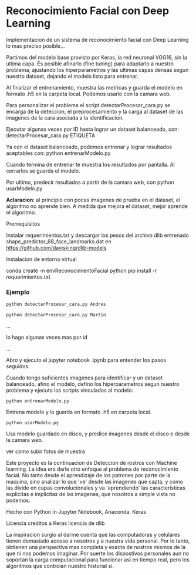 
# Reconocimiento Facial con Deep Learning


Implementacion de un sistema de reconocimiento facial con Deep Learning lo mas preciso posible...

Partimos del modelo base provisto por Keras, la red neuronal VGG16, sin la ultima capa.
Es posible afinarlo (fine tuning) para adaptarlo a nuestro problema, ajustando los hiperparametros y las ultimas capas densas segun nuestro dataset, dejando el modelo listo para entrenar. 

Al finalizar el entrenamiento, muestra las metricas y guarda el modelo en formato .h5 en la carpeta local. 
Podemos usarlo con la camara web.


Para personalizar el problema el script detectarProcesar_cara.py se encarga de la deteccion, el preprocesamiento y la carga al dataset de las imagenes de la cara asociada a la identificacion.

Ejecutar algunas veces por ID hasta lograr un dataset balanceado, con: detectarProcesar_cara.py ETIQUETA

Ya con el dataset balanceado, podemos entrenar y lograr resultados aceptables con: python entrenarModelo.py

Cuando termina de entrenar te muestra los resultados por pantalla. Al cerrarlos se guarda el modelo.

Por ultimo, predecir resultados a partir de la camara web, con python usarModelo.py 

**Aclaracion**: al principio con pocas imagenes de prueba en el dataset, el algoritmo no aprende bien.
A medida que mejora el dataset, mejor aprende el algoritmo.



Prerrequisitos

Instalar requerimientos.txt y descargar los pesos del archivo dlib entrenado shape_predictor_68_face_landmarks.dat
en https://github.com/davisking/dlib-models



Instalacion de entorno virtual

conda create -n envReconocimientoFacial python
pip install -r requerimientos.txt



### Ejemplo
```py
python detectarProcesar_cara.py Andres
```
```
python detectarProcesar_cara.py Martin 
```
...

lo hago algunas veces mas por id

...

Abro y ejecuto el jupyter notebook .ipynb para entender los pasos seguidos.

Cuando tengo suficientes imagenes para identificar y un dataset balanceado, afino el modelo, defino los hiperparametros segun nuestro problema y ejecuto los scripts vinculados al modelo:

```
python entrenarModelo.py
```

Entrena modelo y lo guarda en formato .h5 en carpeta local.

```
python usarModelo.py
```

Usa modelo guardado en disco, y predice imagenes desde el disco o desde la camara web.

ver como subir fotos de muestra



Este proyecto es la continuacion  de Deteccion de rostros con Machine learning.
La idea era darle otro enfoque al problema de reconocimiento facial. No tanto desde el aprendizaje de los patrones por parte de la maquina, sino analizar lo que 've' desde las imagenes que capta, y como las divide en capas convolucionales y va 'aprendiendo' las caracteristicas explicitas e implicitas de las imagenes, que nosotros a simple vista no podemos. 


Hecho con
Python in Jupyter Notebook, Anaconda. 
Keras


Licencia
creditos a Keras
licencia de dlib


La inspiracion surgio al darme cuenta que las computadoras y celulares tienen demasiado acceso a nosotros y a nuestra vida personal. Por lo tanto, obtienen una perspectiva mas completa y exacta de nostros mismos de la que ni nos podemos imaginar. 
Por suerte los dispostivos personales aun no soportan la carga computacional para funcionar asi en tiempo real, pero los algoritmos que controlan nuestro historial si.
